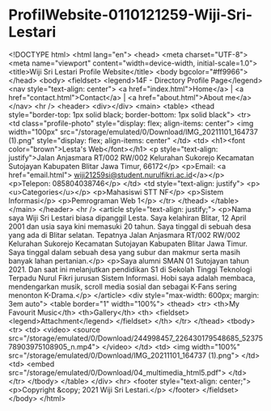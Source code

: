 # ProfilWebsite-0110121259-Wiji-Sri-Lestari
&lt;!DOCTYPE html> &lt;html lang="en">  &lt;head>     &lt;meta charset="UTF-8">     &lt;meta name="viewport" content="width=device-width, initial-scale=1.0">     &lt;title>Wiji Sri Lestari Profile Website&lt;/title>     &lt;body bgcolor="#ff9966"> &lt;/head>  &lt;body>   &lt;fieldset>     &lt;legend>14F - Directory Profile Page&lt;/legend>     &lt;nav style="text-align: center">         &lt;a href="index.html">Home&lt;/a> |         &lt;a href="contact.html">Contact&lt;/a> |         &lt;a href="about.html">About me&lt;/a>     &lt;/nav>      &lt;hr />     &lt;header>     &lt;div>&lt;/div>         &lt;main>             &lt;table>                 &lt;thead style="border-top: 1px solid black; border-bottom: 1px solid black">                     &lt;tr>                         &lt;td class="profile-photo" style="display: flex; align-items: center">                             &lt;img width="100px" src="/storage/emulated/0/Download/IMG_20211101_164737 (1).png" style="display: flex; align-items: center"                          &lt;/td>                         &lt;td>                               &lt;h1>&lt;font color="brown">Lesta's Web&lt;/font>&lt;/h1>                             &lt;p style="text-align: justify">Jalan Anjasmara RT/002 RW/002 Kelurahan Sukorejo Kecamatan Sutojayan Kabupaten Blitar Jawa Timur, 66172&lt;/p>                             &lt;p>Email:  &lt;a href="email.html"> wiji21259si@student.nurulfikri.ac.id&lt;/a>&lt;/p>                             &lt;p>Telepon: 085804038746&lt;/p>                         &lt;/td>                                                  &lt;td style="text-align: justify">                           &lt;p>&lt;u>Categories&lt;/u>&lt;/p>                           &lt;p>Mahasiswi STT NF&lt;/p>                           &lt;p>Sistem Informasi&lt;/p>                           &lt;p>Pemrograman Web 1&lt;/p>                                                   &lt;/tr>                 &lt;/thead>             &lt;/table>         &lt;/main>     &lt;/header>     &lt;hr />      &lt;article style="text-align: justify;">                  &lt;p>Nama saya Wiji Sri Lestari biasa dipanggil Lesta. Saya kelahiran Blitar, 12 April 2001 dan usia saya kini memasuki 20 tahun. Saya tinggal di sebuah desa yang ada di Blitar selatan. Tepatnya Jalan Anjasmara RT/002 RW/002 Kelurahan Sukorejo Kecamatan Sutojayan Kabupaten Blitar Jawa Timur. Saya tinggal dalam sebuah desa yang subur dan makmur serta masih banyak lahan pertanian.&lt;/p>                      &lt;p>Saya alumni SMAN 01 Sutojayan tahun 2021. Dan saat ini melanjutkan pendidikan S1 di Sekolah Tinggi Teknologi Terpadu Nurul Fikri jurusan Sistem Informasi. Hobi saya adalah membaca, mendengarkan musik, scroll media sosial dan sebagai K-Fans sering menonton K-Drama.&lt;/p>              &lt;/article>      &lt;div style="max-width: 600px; margin: 3em auto">         &lt;table border="1" width="100%">             &lt;thead>                 &lt;tr>                     &lt;th>My Favourit Music&lt;/th>                     &lt;th>Gallery&lt;/th>                     &lt;th>                       &lt;fieldset>                         &lt;legend>Attachment&lt;/legend>                       &lt;/fieldset>                      &lt;/th>                 &lt;/tr>             &lt;/thead>             &lt;tbody>                 &lt;tr>                     &lt;td>                         &lt;video>                             &lt;source src="/storage/emulated/0/Download/244998457_226430179548685_5237578903975108905_n.mp4">                         &lt;/video>                     &lt;/td>                     &lt;td>                         &lt;img width="100%" src="/storage/emulated/0/Download/IMG_20211101_164737 (1).png">                     &lt;/td>                     &lt;td>                         &lt;embed src="/storage/emulated/0/Download/04_multimedia_html5.pdf">                        &lt;/td>                 &lt;/tr>             &lt;/tbody>         &lt;/table>     &lt;/div>      &lt;hr>     &lt;footer style="text-align: center;">         &lt;p>Copyright &amp;copy; 2021 Wiji Sri Lestari.&lt;/p>     &lt;/footer>     &lt;/fieldset> &lt;/body> &lt;/html>
